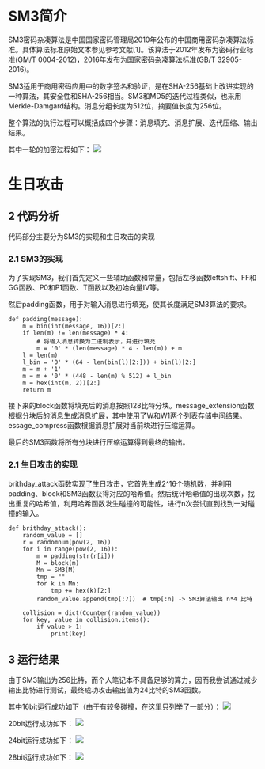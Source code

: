 # SM3简介
SM3密码杂凑算法是中国国家密码管理局2010年公布的中国商用密码杂凑算法标准。具体算法标准原始文本参见参考文献[1]。该算法于2012年发布为密码行业标准(GM/T 0004-2012)，2016年发布为国家密码杂凑算法标准(GB/T 32905-2016)。

SM3适用于商用密码应用中的数字签名和验证，是在SHA-256基础上改进实现的一种算法，其安全性和SHA-256相当。SM3和MD5的迭代过程类似，也采用Merkle-Damgard结构。消息分组长度为512位，摘要值长度为256位。

整个算法的执行过程可以概括成四个步骤：消息填充、消息扩展、迭代压缩、输出结果。

其中一轮的加密过程如下：
![](https://pic4.zhimg.com/80/v2-380647a6a95d50e571dca706f8022a23_1440w.webp)
# 生日攻击
## 2 代码分析
代码部分主要分为SM3的实现和生日攻击的实现
### 2.1 SM3的实现
为了实现SM3，我们首先定义一些辅助函数和常量，包括左移函数leftshift、FF和GG函数、P0和P1函数、T函数以及初始向量IV等。

然后padding函数，用于对输入消息进行填充，使其长度满足SM3算法的要求。
```
def padding(message):
    m = bin(int(message, 16))[2:]
    if len(m) != len(message) * 4:
        # 将输入消息转换为二进制表示，并进行填充
        m = '0' * (len(message) * 4 - len(m)) + m
    l = len(m)
    l_bin = '0' * (64 - len(bin(l)[2:])) + bin(l)[2:]
    m = m + '1'
    m = m + '0' * (448 - len(m) % 512) + l_bin
    m = hex(int(m, 2))[2:]
    return m
```

接下来的block函数将填充后的消息按照128比特分块。message_extension函数根据分块后的消息生成消息扩展，其中使用了W和W1两个列表存储中间结果。essage_compress函数根据消息扩展对当前块进行压缩运算。

最后的SM3函数将所有分块进行压缩运算得到最终的输出。
### 2.1 生日攻击的实现

brithday_attack函数实现了生日攻击，它首先生成2^16个随机数，并利用padding、block和SM3函数获得对应的哈希值。然后统计哈希值的出现次数，找出重复的哈希值，利用哈希函数发生碰撞的可能性，进行n次尝试直到找到一对碰撞的输入。
```
def brithday_attack():
    random_value = []
    r = randomnum(pow(2, 16))
    for i in range(pow(2, 16)):
        m = padding(str(r[i]))
        M = block(m)
        Mn = SM3(M)
        tmp = ""
        for k in Mn:
            tmp += hex(k)[2:]
        random_value.append(tmp[:7])  # tmp[:n] -> SM3算法输出 n*4 比特

    collision = dict(Counter(random_value))
    for key, value in collision.items():
        if value > 1:
            print(key)
```

## 3 运行结果
由于SM3输出为256比特，而个人笔记本不具备足够的算力，因而我尝试通过减少输出比特进行测试，最终成功攻击输出值为24比特的SM3函数。

其中16bit运行成功如下（由于有较多碰撞，在这里只列举了一部分）：
![](https://img1.imgtp.com/2023/08/02/JvarLsS5.png)

20bit运行成功如下：
![](https://img1.imgtp.com/2023/08/02/ODNsXZPU.png)

24bit运行成功如下：
![](https://img1.imgtp.com/2023/08/02/AM1WVk2S.png)

28bit运行成功如下：
![](https://img1.imgtp.com/2023/08/02/NWQhp9yz.png)
